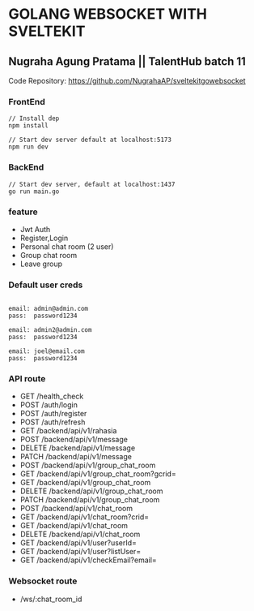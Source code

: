 # GOLANG WEBSOCKET WITH SVELTEKIT

## Nugraha Agung Pratama || TalentHub batch 11

Code Repository: https://github.com/NugrahaAP/sveltekitgowebsocket

### FrontEnd

```console
// Install dep
npm install

// Start dev server default at localhost:5173
npm run dev

```

### BackEnd

```console
// Start dev server, default at localhost:1437
go run main.go
```

### feature

- Jwt Auth
- Register,Login
- Personal chat room (2 user)
- Group chat room
- Leave group

### Default user creds

```console

email: admin@admin.com
pass:  password1234

email: admin2@admin.com
pass:  password1234

email: joel@email.com
pass:  password1234

```

### API route

- GET /health_check
- POST /auth/login
- POST /auth/register
- POST /auth/refresh
- GET /backend/api/v1/rahasia
- POST /backend/api/v1/message
- DELETE /backend/api/v1/message
- PATCH /backend/api/v1/message
- POST /backend/api/v1/group_chat_room
- GET /backend/api/v1/group_chat_room?gcrid=
- GET /backend/api/v1/group_chat_room
- DELETE /backend/api/v1/group_chat_room
- PATCH /backend/api/v1/group_chat_room
- POST /backend/api/v1/chat_room
- GET /backend/api/v1/chat_room?crid=
- GET /backend/api/v1/chat_room
- DELETE /backend/api/v1/chat_room
- GET /backend/api/v1/user?userId=
- GET /backend/api/v1/user?listUser=
- GET /backend/api/v1/checkEmail?email=

### Websocket route

- /ws/:chat_room_id

